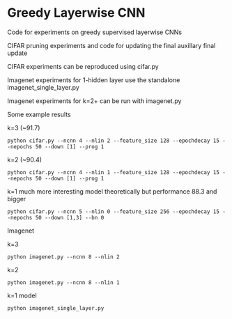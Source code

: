 # Greedy Layerwise CNN

Code for experiments on greedy supervised layerwise CNNs

CIFAR pruning experiments  and code for updating the final auxillary final update

CIFAR experiments can be reproduced using cifar.py

Imagenet experiments for 1-hidden layer use the standalone imagenet_single_layer.py

Imagenet experiments for k=2+ can be run with imagenet.py


Some example results

k=3 (~91.7) 
```
python cifar.py --ncnn 4 --nlin 2 --feature_size 128 --epochdecay 15 --nepochs 50 --down [1] --prog 1

```

k=2 (~90.4)

```
python cifar.py --ncnn 4 --nlin 1 --feature_size 128 --epochdecay 15 --nepochs 50 --down [1] --prog 1

```

k=1 much more interesting model theoretically but performance  88.3 and bigger
```
python cifar.py --ncnn 5 --nlin 0 --feature_size 256 --epochdecay 15 --nepochs 50 --down [1,3] --bn 0

```

Imagenet

k=3 
```
python imagenet.py --ncnn 8 --nlin 2 

```

k=2 

```
python imagenet.py --ncnn 8 --nlin 1 

```

k=1 model
```
python imagenet_single_layer.py 

```
